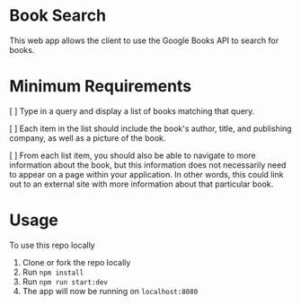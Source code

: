 # Book Search
This web app allows the client to use the Google Books API to search for books.

# Minimum Requirements
  [ ] Type in a query and display a list of books matching that query.

  [ ] Each item in the list should include the book's author, title, and publishing company, as well as a picture of the book.

  [ ] From each list item, you should also be able to navigate to more information about the book, but this information does not necessarily need to appear on a page within your application. In other words, this could link out to an external site with more information about that particular book.

# Usage

To use this repo locally
1. Clone or fork the repo locally
2. Run `npm install`
3. Run `npm run start:dev`
4. The app will now be running on `localhost:8080`

